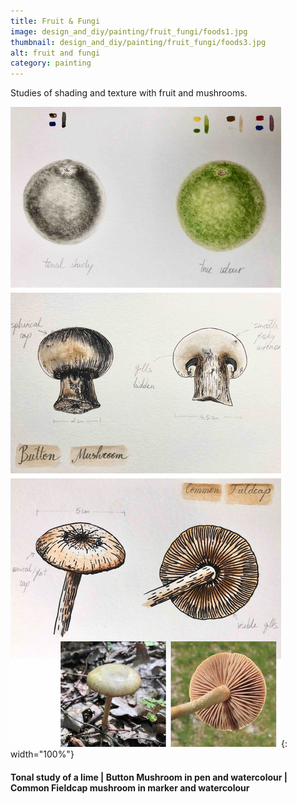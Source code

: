 ```yaml
---
title: Fruit & Fungi
image: design_and_diy/painting/fruit_fungi/foods1.jpg
thumbnail: design_and_diy/painting/fruit_fungi/foods3.jpg
alt: fruit and fungi
category: painting
---
```


Studies of shading and texture with fruit and mushrooms.

![lime and mushrooms](./assets/img/design_and_diy/painting/fruit_fungi/foods2.jpg){: width="100%"}

#### Tonal study of a lime | Button Mushroom in pen and watercolour | Common Fieldcap mushroom in marker and watercolour
